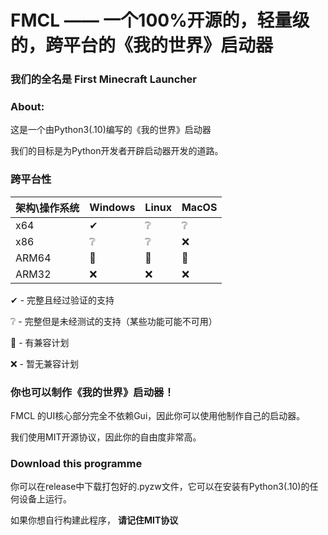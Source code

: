 # FMCL —— 一个100%开源的，轻量级的，跨平台的《我的世界》启动器

### 我们的全名是 First Minecraft Launcher

### About:
  这是一个由Python3(.10)编写的《我的世界》启动器

  我们的目标是为Python开发者开辟启动器开发的道路。

### 跨平台性
|架构\操作系统|Windows|Linux|MacOS|
|-|-|-|-|
|x64|✔|❔|❔|
|x86|❔|❔|❌|
|ARM64|📌|📌|📌|
|ARM32|❌|❌|❌|

✔ - 完整且经过验证的支持

❔ - 完整但是未经测试的支持（某些功能可能不可用）

📌 - 有兼容计划

❌ - 暂无兼容计划


### 你也可以制作《我的世界》启动器！
  FMCL 的UI核心部分完全不依赖Gui，因此你可以使用他制作自己的启动器。

  我们使用MIT开源协议，因此你的自由度非常高。

### Download this programme
  你可以在release中下载打包好的.pyzw文件，它可以在安装有Python3(.10)的任何设备上运行。

  如果你想自行构建此程序， **请记住MIT协议**
